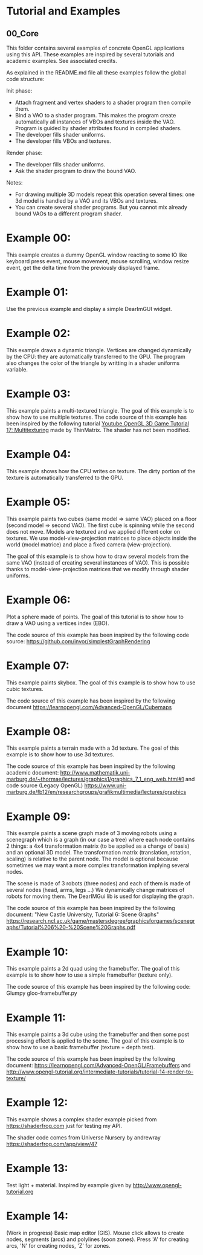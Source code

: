 # Tutorial and Examples

## 00_Core

This folder contains several examples of concrete OpenGL applications using this API.
These examples are inspired by several tutorials and academic examples. See associated credits.

As explained in the README.md file all these examples follow the global code structure:

Init phase:
- Attach fragment and vertex shaders to a shader program then compile them.
- Bind a VAO to a shader program. This makes the program create automatically all instances of VBOs and textures inside the VAO. Program is guided by shader attributes found in compiled shaders.
- The developer fills shader uniforms.
- The developer fills VBOs and textures.

Render phase:
- The developer fills shader uniforms.
- Ask the shader program to draw the bound VAO.

Notes:
- For drawing multiple 3D models repeat this operation several times: one 3d model is handled by a VAO and its VBOs and textures.
- You can create several shader programs. But you cannot mix already bound VAOs to a different program shader.

Example 00:
===========

This example creates a dummy OpenGL window reacting to some IO like keyboard press event, mouse movement, mouse scrolling, window resize event, get the delta time from the previously displayed frame.

Example 01:
===========

Use the previous example and display a simple DearImGUI widget.

Example 02:
===========

This example draws a dynamic triangle. Vertices are changed dynamically by the CPU: they are automatically transferred to the GPU. The program also changes the color of the triangle by writting in a shader uniforms variable.

Example 03:
===========

This example paints a multi-textured triangle. The goal of this example is to show how to use multiple textures. The code source of this example has been inspired by the following tutorial
[Youtube OpenGL 3D Game Tutorial 17: Multitexturing](https://www.youtube.com/watch?v=-kbal7aGUpk&list=PLRIWtICgwaX0u7Rf9zkZhLoLuZVfUksDP&index=17)
made by ThinMatrix. The shader has not been modified.

Example 04:
===========

This example shows how the CPU writes on texture. The dirty portion of the texture is automatically transferred to the GPU.

Example 05:
===========

This example paints two cubes (same model => same VAO) placed on a floor (second model => second VAO). The first cube is spinning while the second does not move. Models are textured and we applied different color on textures. We use model-view-projection matrices to place objects inside the world (model matrice) and place a fixed camera (view-projection).

The goal of this example is to show how to draw several models from the same VAO (instead of creating several instances of VAO). This is possible thanks to model-view-projection matrices that we modify through shader uniforms.

Example 06:
===========

Plot a sphere made of points. The goal of this tutorial is to show how to draw a VAO using a vertices index (EBO).

The code source of this example has been inspired by the following code source: https://github.com/invor/simplestGraphRendering

Example 07:
===========

This example paints skybox. The goal of this example is to show how to use cubic textures.

The code source of this example has been inspired by the following document
https://learnopengl.com/Advanced-OpenGL/Cubemaps

Example 08:
===========

This example paints a terrain made with a 3d texture. The goal of this example is to show how to use 3d textures.

The code source of this example has been inspired by the following academic document:
http://www.mathematik.uni-marburg.de/~thormae/lectures/graphics1/graphics_7_1_eng_web.html#1
and code source (Legacy OpenGL) https://www.uni-marburg.de/fb12/en/researchgroups/grafikmultimedia/lectures/graphics

Example 09:
===========

This example paints a scene graph made of 3 moving robots using a scenegraph which is a graph (in our case a tree) where each node contains 2 things: a 4x4 transformation matrix (to be applied as a change of basis) and an optional 3D model. The transformation matrix (translation, rotation, scaling) is relative to the parent node. The model is optional because sometimes we may want a more complex transformation implying several nodes.

The scene is made of 3 robots (three nodes) and each of them is made of several nodes (head, arms, legs ...) We dynamically change matrices of robots for moving them. The DearIMGui lib is used for displaying the
graph.

The code source of this example has been inspired by the following document: "New Castle University, Tutorial 6: Scene Graphs" https://research.ncl.ac.uk/game/mastersdegree/graphicsforgames/scenegraphs/Tutorial%206%20-%20Scene%20Graphs.pdf

Example 10:
===========

This example paints a 2d quad using the framebuffer. The goal of this example is to show how to use a simple framebuffer (texture only).

The code source of this example has been inspired by the following code: Glumpy gloo-framebuffer.py

Example 11:
===========

This example paints a 3d cube using the framebuffer and then some post processing effect is applied to the scene. The goal of this example is to show how to use a basic framebuffer (texture + depth test).

The code source of this example has been inspired by the following document: https://learnopengl.com/Advanced-OpenGL/Framebuffers and http://www.opengl-tutorial.org/intermediate-tutorials/tutorial-14-render-to-texture/

Example 12:
===========

This example shows a complex shader example picked from https://shaderfrog.com just for testing my API.

The shader code comes from Universe Nursery by andrewray https://shaderfrog.com/app/view/47

Example 13:
===========

Test light + material. Inspired by example given by http://www.opengl-tutorial.org

Example 14:
===========

(Work in progress) Basic map editor (GIS). Mouse click allows to create nodes, segments (arcs) and polylines (soon zones). Press 'A' for creating arcs, 'N' for creating nodes, 'Z' for zones.
